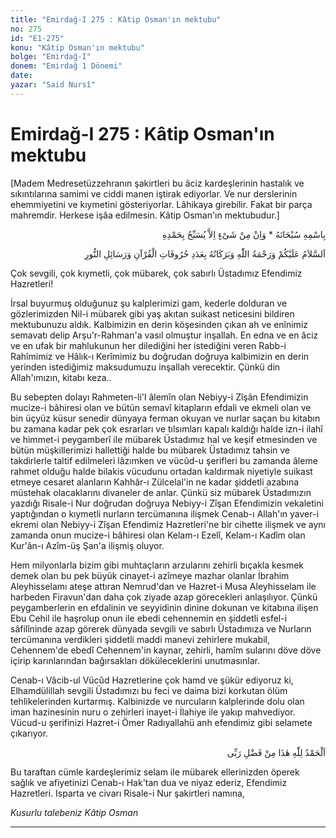 ```yaml
---
title: "Emirdağ-I 275 : Kâtip Osman'ın mektubu"
no: 275
id: "E1-275"
konu: "Kâtip Osman'ın mektubu"
bolge: "Emirdağ-I"
donem: "Emirdağ 1 Dönemi"
date: 
yazar: "Said Nursî"
---
```


# Emirdağ-I 275 : Kâtip Osman'ın mektubu

<p class="takdim">[Madem Medresetüzzehranın şakirtleri bu âciz kardeşlerinin hastalık ve sıkıntılarına samimi ve ciddi manen iştirak ediyorlar. Ve nur derslerinin ehemmiyetini ve kıymetini gösteriyorlar. Lâhikaya girebilir. Fakat bir parça mahremdir. Herkese işâa edilmesin. Kâtip Osman'ın mektubudur.]</p>

<p class="arabic" dir="rtl" title="Meal: “Subhân Allah’ın adıyla” * “Hiçbir şey yoktur ki O'nu hamd ile tesbih etmesin” [İsrâ 17:44]">بِاسْمِهِ سُبْحَانَهُ * وَاِنْ مِنْ شَىْءٍ اِلاَّ يُسَبِّحُ بِحَمْدِهِ</p>

<p class="arabic" dir="rtl" title="Meal: “Kuran'ın ve Risale-i Nur'un harfleri adedince Allah’ın selamı, rahmeti ve bereketleri üzerinize olsun.”">اَلسَّلاَمُ عَلَيْكُمْ وَرَحْمَةُ اللّٰهِ وَبَرَكَاتُهُ بِعَدَدِ حُرُوفَاتِ الْقُرْآنِ وَرَسَائِلِ النُّورِ</p>

Çok sevgili, çok kıymetli, çok mübarek, çok sabırlı Üstadımız Efendimiz Hazretleri!

İrsal buyurmuş olduğunuz şu kalplerimizi gam, kederle dolduran ve gözlerimizden Nil-i mübarek gibi yaş akıtan suikast neticesini bildiren mektubunuzu aldık. Kalbimizin en derin köşesinden çıkan ah ve enînimiz semavatı delip Arşu'r-Rahman'a vasıl olmuştur inşallah. En edna ve en âciz ve en ufak bir mahlukunun her dilediğini her istediğini veren Rabb-i Rahîmimiz ve Hâlık-ı Kerîmimiz bu doğrudan doğruya kalbimizin en derin yerinden istediğimiz maksudumuzu inşallah verecektir. Çünkü din Allah'ımızın, kitabı keza..

Bu sebepten dolayı Rahmeten-li'l âlemîn olan Nebiyy-i Zîşân Efendimizin mucize-i bâhiresi olan ve bütün semavî kitapların efdali ve ekmeli olan ve bin üçyüz küsur senedir dünyaya ferman okuyan ve nurlar saçan bu kitabın bu zamana kadar pek çok esrarları ve tılsımları kapalı kaldığı halde izn-i ilahî ve himmet-i peygamberî ile mübarek Üstadımız hal ve keşif etmesinden ve bütün müşkillerimizi hallettiği halde bu mübarek Üstadımız tahsin ve takdirlerle taltif edilmeleri lâzımken ve vücûd-u şerifleri bu zamanda âleme rahmet olduğu halde bilakis vücudunu ortadan kaldırmak niyetiyle suikast etmeye cesaret alanların Kahhâr-ı Zülcelal'in ne kadar şiddetli azabına müstehak olacaklarını divaneler de anlar. Çünkü siz mübarek Üstadımızın yazdığı Risale-i Nur doğrudan doğruya Nebiyy-i Zîşan Efendimizin vekaletini yaptığından o kıymetli nurların tercümanına ilişmek Cenab-ı Allah'ın yaver-i ekremi olan Nebiyy-i Zîşan Efendimiz Hazretleri'ne bir cihette ilişmek ve aynı zamanda onun mucize-i bâhiresi olan Kelam-ı Ezelî, Kelam-ı Kadîm olan Kur'ân-ı Azîm-üş Şan'a ilişmiş oluyor.

Hem milyonlarla bizim gibi muhtaçların arzularını zehirli bıçakla kesmek demek olan bu pek büyük cinayet-i azîmeye mazhar olanlar İbrahim Aleyhisselamı ateşe attıran Nemrud'dan ve Hazret-i Musa Aleyhisselam ile harbeden Firavun'dan daha çok ziyade azap görecekleri anlaşılıyor. Çünkü peygamberlerin en efdalinin ve seyyidinin dinine dokunan ve kitabına ilişen Ebu Cehil ile haşrolup onun ile ebedi cehennemin en şiddetli esfel-i sâfilîninde azap görerek dünyada sevgili ve sabırlı Üstadımıza ve Nurların tercümanına verdikleri şiddetli maddi manevi zehirlere mukabil, Cehennem'de ebedî Cehennem'in kaynar, zehirli, hamîm sularını döve döve içirip karınlarından bağırsakları döküleceklerini unutmasınlar.

Cenab-ı Vâcib-ul Vücûd Hazretlerine çok hamd ve şükür ediyoruz ki, Elhamdülillah sevgili Üstadımızı bu feci ve daima bizi korkutan ölüm tehlikelerinden kurtarmış. Kalbinizde ve nurcuların kalplerinde dolu olan iman hazinesinin nuru o zehirleri inayet-i İlahiye ile yakıp mahvediyor. Vücud-u şerifinizi Hazret-i Ömer Radıyallahü anh efendimiz gibi selamete çıkarıyor.

<p class="arabic" dir="rtl" title="Meal: “Elhamdulillah, bu Rabbimin bir fazlıdır.”">اَلْحَمْدُ لِلّٰهِ هٰذَا مِنْ فَضْلِ رَبِّى</p>

Bu taraftan cümle kardeşlerimiz selam ile mübarek ellerinizden öperek sağlık ve afiyetinizi Cenab-ı Hak'tan dua ve niyaz ederiz, Efendimiz Hazretleri. Isparta ve civarı Risale-i Nur şakirtleri namına,

*Kusurlu talebeniz*
*Kâtip Osman*

***
